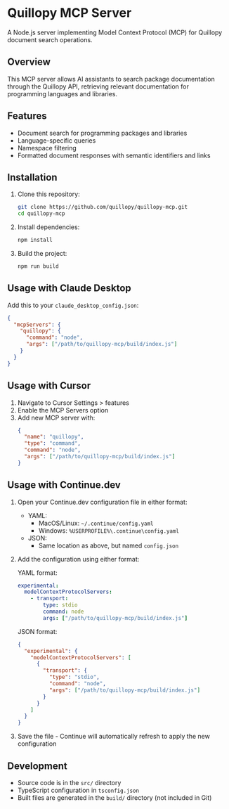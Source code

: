 # Quillopy MCP Server

A Node.js server implementing Model Context Protocol (MCP) for Quillopy document search operations.

## Overview

This MCP server allows AI assistants to search package documentation through the Quillopy API, retrieving relevant documentation for programming languages and libraries.

## Features

- Document search for programming packages and libraries
- Language-specific queries
- Namespace filtering
- Formatted document responses with semantic identifiers and links

## Installation

1. Clone this repository:

   ```bash
   git clone https://github.com/quillopy/quillopy-mcp.git
   cd quillopy-mcp
   ```

2. Install dependencies:

   ```bash
   npm install
   ```

3. Build the project:
   ```bash
   npm run build
   ```

## Usage with Claude Desktop

Add this to your `claude_desktop_config.json`:

```json
{
  "mcpServers": {
    "quillopy": {
      "command": "node",
      "args": ["/path/to/quillopy-mcp/build/index.js"]
    }
  }
}
```

## Usage with Cursor

1. Navigate to Cursor Settings > features
2. Enable the MCP Servers option
3. Add new MCP server with:
   ```json
   {
     "name": "quillopy",
     "type": "command",
     "command": "node",
     "args": ["/path/to/quillopy-mcp/build/index.js"]
   }
   ```

## Usage with Continue.dev

1. Open your Continue.dev configuration file in either format:

   - YAML:
     - MacOS/Linux: `~/.continue/config.yaml`
     - Windows: `%USERPROFILE%\.continue\config.yaml`
   - JSON:
     - Same location as above, but named `config.json`

2. Add the configuration using either format:

   YAML format:

   ```yaml
   experimental:
     modelContextProtocolServers:
       - transport:
           type: stdio
           command: node
           args: ["/path/to/quillopy-mcp/build/index.js"]
   ```

   JSON format:

   ```json
   {
     "experimental": {
       "modelContextProtocolServers": [
         {
           "transport": {
             "type": "stdio",
             "command": "node",
             "args": ["/path/to/quillopy-mcp/build/index.js"]
           }
         }
       ]
     }
   }
   ```

3. Save the file - Continue will automatically refresh to apply the new configuration

## Development

- Source code is in the `src/` directory
- TypeScript configuration in `tsconfig.json`
- Built files are generated in the `build/` directory (not included in Git)
